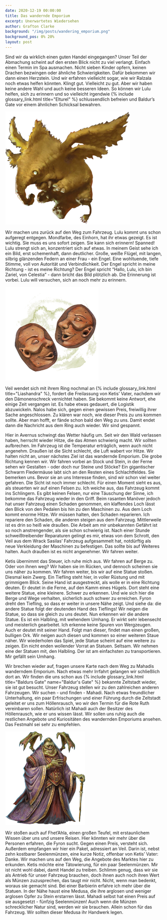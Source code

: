 ```yaml
---
date: 2020-12-19 00:00:00
title: Das wandernde Emporium
excerpt: Unerwartetes Wiedersehen
author: Grafton Clarke
background: "/img/posts/wandering_emporium.png"
background_pos: 0% 20%
layout: post
---
```


Sind wir da wirklich einen guten Handel eingegangen? Unser Teil der Abmachung
scheint auf den ersten Blick nicht zu viel verlangt. Einfach einen Termin im Spa
ausmachen. Nicht sieben Kinder opfern, keinen Drachen bezwingen oder ähnliche
Schwierigkeiten. Dafür bekommen wir dann einen Herzstein. Und wir erfahren
vielleicht sogar, wie wir Ralzala noch etwas helfen könnten. Klingt gut.
Vielleicht zu gut. Aber wir haben keine andere Wahl und auch keine besseren
Ideen. So können wir Lulu helfen, sich zu erinnern und so vielleicht irgendwie
{% include glossary_link.html title="Elturel" %} schlussendlich befreien und Baldur’s Gate vor einem ähnlichen Schicksal
bewahren.

![Lulu](/img/posts/lulu.png)

Wir machen uns zurück auf den Weg zum Fahrzeug. Lulu kommt uns schon aufgeregt
entgegen. Mondfarbe, des Einhorn, hat ihr etwas gezeigt. Es ist wichtig. Sie
muss es uns sofort zeigen. Sie kann sich erinnern! Spanned! Lulu strengt sich
an, konzentriert sich auf etwas. In meinem Geist sehe ich ein Bild, erst
schemenhaft, dann deutlicher. Große, weiße Flügel, mit langen, silbrig
glänzenden Federn an einer Frau - ein Engel. Eine wohltuende, tiefe Stimme, voll
von Autorität und Verbindlichkeit. Der Engel spricht in meine Richtung - ist es
meine Richtung? Der Engel spricht “Hallo, Lulu, ich bin Zariel, von Celestia” -
dann bricht das Bild plötzlich ab. Die Erinnerung ist vorbei. Lulu will
versuchen, sich an noch mehr zu erinnern.

![Sending Stones](/img/posts/sending_stones.png)

Veil wendet sich mit ihrem Ring nochmal an {% include glossary_link.html title="Liashandra" %}, fordert die Freilassung
von Ketis’ Vater, nachdem wir den Dämonenschreck vernichtet haben. Sie bekommt
keine Antwort, ehe einige Zeit vergangen ist. Es habe etwas gedauert, die
Logistik abzuwickeln. Nalos habe sich, gegen einen gewissen Preis, freiwillig
ihrer Sache angeschlossen. Zu klären war noch, wie dieser Preis zu uns kommen
sollte. Aber man hofft, er fände schon bald den Weg zu uns. Damit endet dann die
Nachricht aus dem Ring auch wieder. Wir sind gespannt.

Hier in Avernus schwingt das Wetter häufig um. Seit wir den Wald verlassen
haben, herrscht wieder Hitze, die das Atmen schwierig macht. Wir sollten
aufbrechen. Im Fahrzeug ist die Temperatur erträglich, wenn auch nicht angenehm.
Draußen ist die Sicht schlecht, die Luft wabert vor Hitze. Wir halten nicht an,
unser nächstes Ziel ist das wandernde Emporium. Die grobe Richtung kennen wir.
Wir fahren vorbei an Stock und Stein, in der Ferne sehen wir Gestalten - oder
doch nur Steine und Stöcke? Ein gigantischer Schwarm Fledermäuse labt sich an
den Resten eines Schlachtfeldes. Sie bemerken uns. Bevor sie an uns Interesse
finden, sind wir schon viel weiter gefahren. Die Sicht ist noch immer schlecht.
Für einen Moment sieht es aus, als steuerten wir auf einen Felsen zu. Ich weiche
aus, das Fahrzeug kommt ins Schlingern. Es gibt keinen Felsen, nur eine
Täuschung der Sinne, ich bekomme das Fahrzeug wieder in den Griff. Beim rasanten
Manöver jedoch hat unser Fahrzeug einen Schaden genommen, ein klaffendes Loch
lässt den Blick von den Pedalen bis hin zu den Maschinen zu. Aus dem Loch kommt
enorme Hitze. Wir müssen halten, den Schaden reparieren. Ich repariere den
Schaden, die anderen steigen aus dem Fahrzeug. Mittlerweile ist es drin so heiß
wie draußen. Die Arbeit am mir unbekannten Gefährt ist so noch anstrengender,
als sie schon schwierig ist. Nach einer Stunde schweißtreibender Reparaturen
gelingt es mir, etwas von dem Schrott, den Veil aus dem Wrack Sasilas’ Fahrzeug
aufgesammelt hat, notdürftig als neue Verkleidung der Maschinen zu befestigen.
Das sollte bis auf Weiteres halten. Auch draußen ist es nicht angenehmer. Wir
fahren weiter.

Ketis übernimmt das Steuer, ich ruhe mich aus. Wir fahren auf Berge zu. Oder von
ihnen weg? Wir haben sie im Rücken, und dennoch scheinen sie uns näher zu
kommen. Wir fahren weiter, bis wir auf eine Statue stoßen. Diesmal kein Zwerg.
Ein Tiefling steht hier, in voller Rüstung und mit grimmigem Blick. Seine Hand
ist ausgestreckt, als wolle er in eine Richtung deuten. Er deutet in die Ferne,
auf den Kamm eines Hügels. Dort steht eine weitere Statue, eine kleinere. Schwer
zu erkennen. Und wie sich hier die Berge und Wege verhalten, sicherlich auch
schwer zu erreichen. Fyron dreht den Tiefling, so dass er weiter in unsere Nähe
zeigt. Und siehe da: die andere Statue folgt der deutenden Hand des Tieflings!
Wir neigen die Statue, so dass sie gleich zu uns deutet. Nun erkennen wir die
andere Statue. Es ist ein Halbling, mit wehendem Umhang. Er wirkt sehr
lebensecht und meisterlich gearbeitet. Ich erkenne keine Spuren von Wergzeugen.
Auch er deutet mit seiner Hand. Folgt man dieser, findet man einen großen,
bulligen Ork. Wir neigen auch diesen und kommen so einer weiteren Staue näher.
Wir wiederholen das Spiel, jede Statue scheint auf eine weitere zu zeigen. Ein
nicht enden wollender Vorrat an Statuen. Seltsam. Wir nehmen eine der Statuen
mit, den Halbling. Der ist am einfachsten zu transportieren. Mir gefällt sein
Umhang.

Wir brechen wieder auf, fragen unsere Karte nach dem Weg zu Mahadis wanderndem
Emporium. Nach etwas mehr Irrfahrt gelangen wir schließlich dort an. Wir finden
die uns schon aus {% include glossary_link.html title="Baldurs Gate" name="Baldur's Gate" %} bekannte Zeltstadt wieder, sie ist gut besucht.
Unser Fahrzeug stellen wir zu den zahlreichen anderen Fahrzeugen. Wir suchen -
und finden - Mahadi. Nach etwas freundlicher Unterhaltung, ein paar
Erfrischungen und einer Führung durch die Zeltstadt geleitet er uns zum
Höllenrausch, wo wir den Termin für die Rote Ruth vereinbaren sollen. Natürlich
ist Mahadi auch der Besitzer des Höllenrausch, wie er uns wissen lässt. Wir
sollen uns ruhig auch die restlichen Angebote und Kuriositäten des wandernden
Emporiums ansehen. Das Festmahl sei sehr zu empfehlen.

![Amnizu Fhet’Ahla](/img/posts/amnizu.png)

Wir stoßen auch auf Fhet’Ahla, einen großen Teufel, mit erstaunlichem Wissen
über uns und unsere Reisen. Hier könnten wir mehr über die Personen erfahren,
die Fyron sucht. Gegen einen Preis, versteht sich. Außerdem empfangen wir hier
ein Paket, adressiert an Veil. Darin ist, nebst zehn kostbarer Seelenmünzen,
eine kurze Notiz, offenbar von Ketis’ Vater: Danke. Wir machen uns auf den Weg,
die Angebote des Marktes hier zu erkunden. Ketis möchte eine Tätowierung, für
ein paar Seelenmünzen. Mir ist nicht wohl dabei, damit Handel zu treiben.
Schlimm genug, dass wir sie als Antrieb für unser Fahrzeug brauchen, doch ihnen
auch noch ihren Wert als Münzen zuzusprechen, das taugt mir nicht. Nicht, wenn
man bedenkt, woraus sie gemacht sind. Bei einer Barbierin erfahre ich mehr über
die Statuen. In der Nähe haust eine Medusa, die ihre arglosen und weniger
arglosen Opfer zu Stein erstarren lässt. Mahadi selbst hat einen Preis auf sie
ausgesetzt - fünfzig Seelenmünzen! Auch wenn die Münzen schrecklicher Natur
sind, werden wir sie brauchen. Allein schon für das Fahrzeug. Wir sollten dieser
Medusa ihr Handwerk legen.
